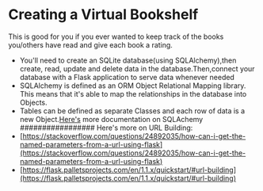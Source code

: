 # Creating a Virtual Bookshelf
This is good for you if you ever wanted to keep track of the books you/others have read and give each book a rating.
- You'll need to create an SQLite database(using SQLAlchemy),then create, read, update and delete data in the database.Then,connect your database with a Flask application
 to serve data whenever needed
- SQLAlchemy is defined as an ORM Object Relational Mapping library. This means that it's able to map the relationships in the database into Objects.
- Tables can be defined as separate Classes and each row of data is a new Object.[Here's](https://flask-sqlalchemy.palletsprojects.com/en/2.x/quickstart/#a-minimal-application) more documentation on SQLAchemy
#################  Here's more on URL Building:
- [https://stackoverflow.com/questions/24892035/how-can-i-get-the-named-parameters-from-a-url-using-flask](https://stackoverflow.com/questions/24892035/how-can-i-get-the-named-parameters-from-a-url-using-flask)
- [https://flask.palletsprojects.com/en/1.1.x/quickstart/#url-building](https://flask.palletsprojects.com/en/1.1.x/quickstart/#url-building)

